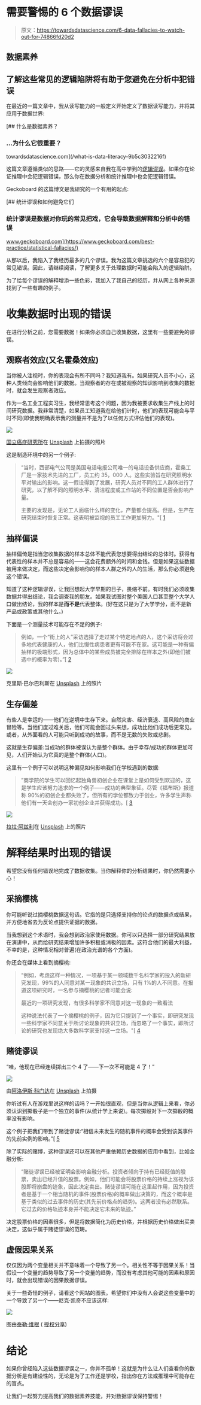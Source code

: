 # 需要警惕的 6 个数据谬误

> 原文：<https://towardsdatascience.com/6-data-fallacies-to-watch-out-for-74866fd20d2>

## 数据素养

## 了解这些常见的逻辑陷阱将有助于您避免在分析中犯错误

在最近的一篇文章中，我从读写能力的一般定义开始定义了数据读写能力，并将其应用于数据世界:

[](/what-is-data-literacy-9b5c3032216f) [## 什么是数据素养？

### …为什么它很重要？

towardsdatascience.com](/what-is-data-literacy-9b5c3032216f) 

这篇文章遵循类似的思路——它的灵感来自我在高中学到的[逻辑谬误](https://blog.hubspot.com/marketing/common-logical-fallacies)。如果你在论证推理中会犯逻辑错误，那么你在数据分析和统计推理中也会犯逻辑错误。

Geckoboard 的这篇博文是我研究的一个有用的起点:

[](https://www.geckoboard.com/best-practice/statistical-fallacies/) [## 统计谬误和如何避免它们

### 统计谬误是数据对你玩的常见把戏，它会导致数据解释和分析中的错误

www.geckoboard.com](https://www.geckoboard.com/best-practice/statistical-fallacies/) 

从那以后，我陷入了我经历最多的几个谬误。我为这篇文章挑选的六个是容易犯的常见错误。因此，请继续阅读，了解更多关于处理数据时可能会陷入的逻辑陷阱。

为了给每个谬误的解释增添一些色彩，我加入了我自己的经历，并从网上各种来源找到了一些有趣的例子。

# 收集数据时出现的错误

在进行分析之前，您需要数据！如果你必须自己收集数据，这里有一些要避免的谬误。

## 观察者效应(又名霍桑效应)

当你被人注视时，你的表现会有所不同吗？我知道我有。如果研究人员不小心，这种人类倾向会影响他们的数据。当观察者的存在或被观察的知识影响到收集的数据时，就会发生观察者效应。

作为一名工业工程实习生，我经常思考这个问题，因为我被要求收集生产线上的时间研究数据。我非常清楚，如果员工知道我在给他们计时，他们的表现可能会与平时不同(即使我明确表示我的测量并不是为了以任何方式评估他们的表现)。

![](img/94b174e5bcee8efaa5a23d1480af3b83.png)

[国立癌症研究所](https://unsplash.com/@nci?utm_source=medium&utm_medium=referral)在 [Unsplash](https://unsplash.com?utm_source=medium&utm_medium=referral) 上拍摄的照片

这是制造环境中的另一个例子:

> “当时，西部电气公司是美国电话电报公司唯一的电话设备供应商，霍桑工厂是一家技术先进的工厂，员工约 35，000 人。这些实验旨在研究照明水平对输出的影响。这一假设得到了发展，研究人员对不同的工人群体进行了研究，以了解不同的照明水平、清洁程度或工作站的不同位置是否会影响产量。
> 
> 主要的发现是，无论工人面临什么样的变化，产量都会提高。但是，生产在研究结束时恢复正常。这表明被监视的员工工作更加努力。"[ [1](https://www.statisticshowto.com/experimental-design/hawthorne-effect/)

## 抽样偏误

抽样偏倚是指当您收集数据的样本总体不能代表您想要得出结论的总体时。获得有代表性的样本并不总是容易的——这会花费额外的时间和金钱。但是如果这些数据被用来做决定，而这些决定会影响你的样本人群之外的人的生活，那么你必须避免这个错误。

知道了这种逻辑谬误，让我回想起大学早期的日子，畏缩不前。有时我们必须收集数据并得出结论，我会调查我的朋友。如果我试图对整个美国人口甚至整个大学人口做出结论，我的样本是**而不是**代表整体。(好在这只是为了大学学分，而不是新产品或政策或其他什么。)

下面是一个测量技术可能存在不足的例子:

> 例如，一个“街上的人”采访选择了走过某个特定地点的人，这个采访将会过多地代表健康的人，他们比慢性病患者更有可能不在家。这可能是一种有偏抽样的极端形式，因为总体中的某些成员被完全排除在样本之外(即他们被选中的概率为零)。”[ [2](https://en.wikipedia.org/wiki/Sampling_bias#:~:text=For%20example%2C%20a%20survey%20of,to%20others%20in%20the%20population.)

![](img/6a791c76918987d6ac6cb606db5c90da.png)

克里斯·巴尔巴利斯在 [Unsplash](https://unsplash.com?utm_source=medium&utm_medium=referral) 上的照片

## 生存偏差

有些人是幸运的——他们在逆境中生存下来。自然灾害、经济衰退、高风险的商业冒险等。当他们度过难关后，他们可能会回过头来想，成功比他们成功后更常见。或者，从外面看的人可能只听到成功的故事，而不是无数的失败或悲剧。

这就是生存偏差:当成功的群体被误认为是整个群体。由于幸存/成功的群体更加可见，人们开始认为它真的是整个群体(人口)。

这里有一个例子可以说明这种偏见如何影响我们在学校遇到的数据:

> ”商学院的学生可以回忆起独角兽初创企业在课堂上是如何受到欢迎的，这是学生应该努力追求的一个例子——成功的典型象征。尽管《福布斯》报道称 90%的初创企业都失败了，但所有的学位都致力于创业，许多学生声称他们有一天会创办一家初创企业并获得成功。[ [3](https://thedecisionlab.com/biases/survivorship-bias)

![](img/41a49cc094f98ea580307c7b2f169577.png)

[拉拉·阿兹利](https://unsplash.com/@lazizli?utm_source=medium&utm_medium=referral)在 [Unsplash](https://unsplash.com?utm_source=medium&utm_medium=referral) 上的照片

# 解释结果时出现的错误

希望您没有任何错误地完成了数据收集。当你解释你的分析结果时，你仍然需要小心！

## 采摘樱桃

你可能听说过摘樱桃数据这句话。它指的是只选择支持你的论点的数据点或结果，并方便地省去为反论点提供证据的数据。

当我想到这个术语时，我会想到政治家使用数据。你可以只选择一部分研究结果放在演讲中，从而给研究结果增加许多积极或消极的因素。这符合他们的最大利益，不幸的是，这种情况相对普遍(在政治光谱的各个方面)。

你还会在媒体上看到摘樱桃:

> “例如，考虑这样一种情况，一项基于某一领域数千名科学家的投入的新研究发现，99%的人同意对某一现象的共识立场，只有 1%的人不同意。在报道这项研究时，一名参与摘樱桃的记者可能会说:
> 
> 最近的一项研究发现，有很多科学家不同意对这一现象的一致看法
> 
> 这种说法代表了一个摘樱桃的例子，因为它只提到了一个事实，即研究发现一些科学家不同意关于所讨论现象的共识立场，而忽略了一个事实，即所讨论的研究也发现绝大多数科学家支持这一立场。"[ [4](https://effectiviology.com/cherry-picking/)

## 赌徒谬误

“哇，他现在已经连续掷出三个 4 了——下一次不可能是 4 了！”

![](img/454d99f5f1bd7eece19062e7c9c7cf33.png)

由[阿洛伊斯·科门达](https://unsplash.com/@aloisk?utm_source=medium&utm_medium=referral)在 [Unsplash](https://unsplash.com?utm_source=medium&utm_medium=referral) 上拍摄

你听过有人在游戏里说这样的话吗？一开始很直观，但是当你从逻辑上来看，你必须认识到掷骰子是一个独立的事件(从统计学上来说)。每次掷骰对下一次掷骰的概率没有影响。

这个例子把我们带到了赌徒谬误:“相信未来发生的随机事件的概率会受到该类事件的先前实例的影响。”[ [5](https://thedecisionlab.com/biases/gamblers-fallacy)

除了实际的赌博，这种谬误还可以在其他严重依赖历史数据的应用中看到，比如金融分析:

> “赌徒谬误已经被证明会影响金融分析。投资者倾向于持有已经贬值的股票，卖出已经升值的股票。例如，他们可能会将股票价格的持续上涨视为该股即将崩盘的迹象，因此决定卖出。赌徒谬误可能在这里起作用，因为投资者是基于一个相当随机的事件(股票价格)的概率做出决策的，而这个概率是基于类似的过去事件的历史(其先前价格点的趋势)。这两者没有必然联系。它过去的价格轨迹本身并不能决定它未来的轨迹。”

决定股票价格的因素很多，但是将数据简化为历史价格，并根据历史价格做出买卖决定，这似乎属于赌徒谬误的范畴。

## 虚假因果关系

仅仅因为两个变量相关并不意味着一个导致了另一个。相关性不等于因果关系！当假设一个变量的趋势导致了另一个变量的趋势，而没有考虑其他可能的因素和原因时，就会出现错误的因果数据谬误。

关于一些奇怪的例子，请看这个网站的图表。希望你们中没有人会说这些变量中的一个导致了另一个——尼克·凯奇不应该这样:

![](img/e591386d27f989fb9cae3066e8bce6a9.png)

图由[泰勒·维根](http://www.tylervigen.com/spurious-correlations?_ga=2.43335970.682912889.1661539474-1090090684.1661539474) ( [授权分享](https://creativecommons.org/licenses/by/4.0/))

# 结论

如果你曾经陷入这些数据谬误之一，你并不孤单！这就是为什么让人们查看你的数据分析是有建设性的，无论是为了工作还是学校，指出你在方法或推理中可能存在的盲点。

让我们一起努力提高我们的数据素养技能，并对数据谬误保持警惕！